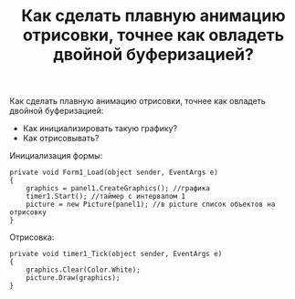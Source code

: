 ﻿---
title: "Как сделать плавную анимацию отрисовки, точнее как овладеть двойной буферизацией?"
se.owner.user_id: 319546
se.owner.display_name: "Никита"
se.owner.link: "https://ru.stackoverflow.com/users/319546/%d0%9d%d0%b8%d0%ba%d0%b8%d1%82%d0%b0"
se.link: "https://ru.stackoverflow.com/questions/920261/%d0%9a%d0%b0%d0%ba-%d1%81%d0%b4%d0%b5%d0%bb%d0%b0%d1%82%d1%8c-%d0%bf%d0%bb%d0%b0%d0%b2%d0%bd%d1%83%d1%8e-%d0%b0%d0%bd%d0%b8%d0%bc%d0%b0%d1%86%d0%b8%d1%8e-%d0%be%d1%82%d1%80%d0%b8%d1%81%d0%be%d0%b2%d0%ba%d0%b8-%d1%82%d0%be%d1%87%d0%bd%d0%b5%d0%b5-%d0%ba%d0%b0%d0%ba-%d0%be%d0%b2%d0%bb%d0%b0%d0%b4%d0%b5%d1%82%d1%8c-%d0%b4%d0%b2%d0%be%d0%b9%d0%bd%d0%be%d0%b9-%d0%b1%d1%83%d1%84%d0%b5%d1%80%d0%b8%d0%b7%d0%b0%d1%86%d0%b8%d0%b5%d0%b9"
se.question_id: 920261
se.post_type: question
se.score: 1
---
<p>Как сделать плавную анимацию отрисовки, точнее как овладеть двойной буферизацией:</p>

<ul>
<li>Как инициализировать такую графику?</li>
<li>Как отрисовывать?  </li>
</ul>

<p>Инициализация формы:</p>

<pre><code>private void Form1_Load(object sender, EventArgs e)  
{  
    graphics = panel1.CreateGraphics(); //графика  
    timer1.Start(); //таймер с интервалом 1   
    picture = new Picture(panel1); //в picture список объектов на отрисовку  
}
</code></pre>

<p>Отрисовка:</p>

<pre><code>private void timer1_Tick(object sender, EventArgs e)  
{   
    graphics.Clear(Color.White);  
    picture.Draw(graphics);  
} 
</code></pre>
